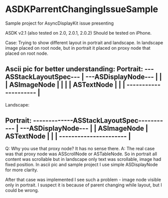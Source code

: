 # ASDKParrentChangingIssueSample
Sample project for AsyncDisplayKit issue presenting

ASDK v2.1 (also tested on 2.0, 2.0.1, 2.0.2)
Should be tested on iPhone.

Case: Trying to show different layout in portrait and landscape. In landscape image placed on root node, but in portrait it placed on proxy node that placed on root node.

Ascii pic for better understanding:
Portrait:
---ASStackLayoutSpec---
|   ---ASDisplayNode---   |
|   |    ASImageNode     |    |
|   |     ASTextNode       |    |
|    ---------------------    |
---------------------------


Landscape:

Portrait:
-------------ASStackLayoutSpec-----------
|                              ---ASDisplayNode---      |
| ASImageNode    |      ASTextNode        |      |
|                             ----------------------      |
---------------------------------------------

Q: Why you use that proxy node? It has no sense there.
A: The real case was that proxy node was ASScrollNode or ASTableNode. So in portrait all content was scrollable but in landscape only text was scrollable, image had fixed position. In ascii pic and sample project I use simple ASDisplayNode for more clarity.

After that case was implemented I see such a problem - image node visible only in portrait. I suspect it is because of parent changing while layout, but I could be wrong.
